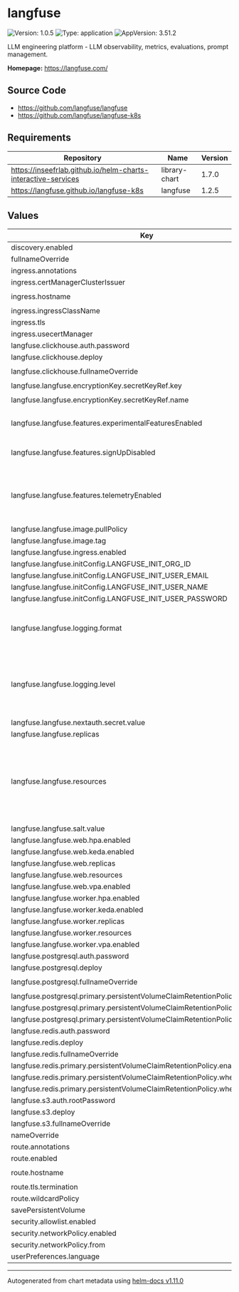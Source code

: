# langfuse

![Version: 1.0.5](https://img.shields.io/badge/Version-1.0.5-informational?style=flat-square) ![Type: application](https://img.shields.io/badge/Type-application-informational?style=flat-square) ![AppVersion: 3.51.2](https://img.shields.io/badge/AppVersion-3.51.2-informational?style=flat-square)

LLM engineering platform - LLM observability, metrics, evaluations, prompt management.

**Homepage:** <https://langfuse.com/>

## Source Code

* <https://github.com/langfuse/langfuse>
* <https://github.com/langfuse/langfuse-k8s>

## Requirements

| Repository | Name | Version |
|------------|------|---------|
| https://inseefrlab.github.io/helm-charts-interactive-services | library-chart | 1.7.0 |
| https://langfuse.github.io/langfuse-k8s | langfuse | 1.2.5 |

## Values

| Key | Type | Default | Description |
|-----|------|---------|-------------|
| discovery.enabled | bool | `true` |  |
| fullnameOverride | string | `""` |  |
| ingress.annotations | list | `[]` |  |
| ingress.certManagerClusterIssuer | string | `""` |  |
| ingress.hostname | string | `"chart-example.local"` |  |
| ingress.ingressClassName | string | `""` |  |
| ingress.tls | bool | `true` |  |
| ingress.usecertManager | bool | `false` |  |
| langfuse.clickhouse.auth.password | string | `"change-me"` |  |
| langfuse.clickhouse.deploy | bool | `true` |  |
| langfuse.clickhouse.fullnameOverride | string | `"langfuse-clickhouse"` |  |
| langfuse.langfuse.encryptionKey.secretKeyRef.key | string | `"encryption-key"` |  |
| langfuse.langfuse.encryptionKey.secretKeyRef.name | string | `"langfuse-encryption"` |  |
| langfuse.langfuse.features.experimentalFeaturesEnabled | bool | `false` | Enable experimental features |
| langfuse.langfuse.features.signUpDisabled | bool | `false` | Disable public sign up |
| langfuse.langfuse.features.telemetryEnabled | bool | `true` | Whether or not to report basic usage statistics to a centralized server. |
| langfuse.langfuse.image.pullPolicy | string | `"IfNotPresent"` |  |
| langfuse.langfuse.image.tag | string | `nil` |  |
| langfuse.langfuse.ingress.enabled | bool | `false` |  |
| langfuse.langfuse.initConfig.LANGFUSE_INIT_ORG_ID | string | `"onyxia"` |  |
| langfuse.langfuse.initConfig.LANGFUSE_INIT_USER_EMAIL | string | `"langfuse@onyxia.fr"` |  |
| langfuse.langfuse.initConfig.LANGFUSE_INIT_USER_NAME | string | `"langfuse"` |  |
| langfuse.langfuse.initConfig.LANGFUSE_INIT_USER_PASSWORD | string | `"changeme"` |  |
| langfuse.langfuse.logging.format | string | `"text"` | Set the log format for the application (text or json) |
| langfuse.langfuse.logging.level | string | `"info"` | Set the log level for the application (trace, debug, info, warn, error, fatal) |
| langfuse.langfuse.nextauth.secret.value | string | `"change-me"` |  |
| langfuse.langfuse.replicas | int | `1` |  |
| langfuse.langfuse.resources | object | `{}` | Resources for all langfuse deployments. Can be overridden by the individual deployments |
| langfuse.langfuse.salt.value | string | `"change-this-salt"` |  |
| langfuse.langfuse.web.hpa.enabled | bool | `false` |  |
| langfuse.langfuse.web.keda.enabled | bool | `false` |  |
| langfuse.langfuse.web.replicas | string | `nil` |  |
| langfuse.langfuse.web.resources | object | `{}` |  |
| langfuse.langfuse.web.vpa.enabled | bool | `false` |  |
| langfuse.langfuse.worker.hpa.enabled | bool | `false` |  |
| langfuse.langfuse.worker.keda.enabled | bool | `false` |  |
| langfuse.langfuse.worker.replicas | string | `nil` |  |
| langfuse.langfuse.worker.resources | object | `{}` |  |
| langfuse.langfuse.worker.vpa.enabled | bool | `false` |  |
| langfuse.postgresql.auth.password | string | `"change-me"` |  |
| langfuse.postgresql.deploy | bool | `true` |  |
| langfuse.postgresql.fullnameOverride | string | `"langfuse-postgresql"` |  |
| langfuse.postgresql.primary.persistentVolumeClaimRetentionPolicy.enabled | bool | `false` |  |
| langfuse.postgresql.primary.persistentVolumeClaimRetentionPolicy.whenDeleted | string | `"Delete"` |  |
| langfuse.postgresql.primary.persistentVolumeClaimRetentionPolicy.whenScaled | string | `"Retain"` |  |
| langfuse.redis.auth.password | string | `"change-me"` |  |
| langfuse.redis.deploy | bool | `true` |  |
| langfuse.redis.fullnameOverride | string | `"langfuse-redis"` |  |
| langfuse.redis.primary.persistentVolumeClaimRetentionPolicy.enabled | bool | `false` |  |
| langfuse.redis.primary.persistentVolumeClaimRetentionPolicy.whenDeleted | string | `"Delete"` |  |
| langfuse.redis.primary.persistentVolumeClaimRetentionPolicy.whenScaled | string | `"Retain"` |  |
| langfuse.s3.auth.rootPassword | string | `"change-me"` |  |
| langfuse.s3.deploy | bool | `true` |  |
| langfuse.s3.fullnameOverride | string | `"langfuse-s3"` |  |
| nameOverride | string | `""` |  |
| route.annotations | list | `[]` |  |
| route.enabled | bool | `false` |  |
| route.hostname | string | `"chart-example.local"` |  |
| route.tls.termination | string | `"edge"` |  |
| route.wildcardPolicy | string | `"None"` |  |
| savePersistentVolume | bool | `false` |  |
| security.allowlist.enabled | bool | `false` |  |
| security.networkPolicy.enabled | bool | `false` |  |
| security.networkPolicy.from | list | `[]` |  |
| userPreferences.language | string | `"en"` |  |

----------------------------------------------
Autogenerated from chart metadata using [helm-docs v1.11.0](https://github.com/norwoodj/helm-docs/releases/v1.11.0)
